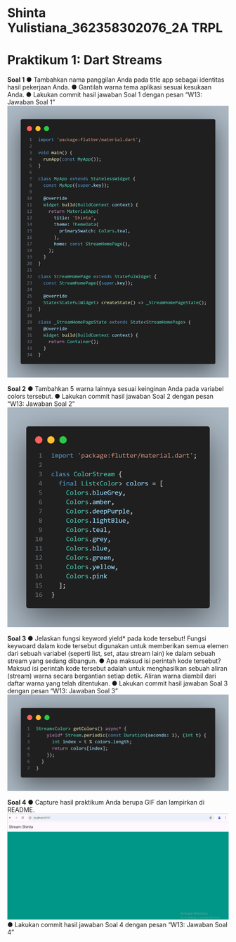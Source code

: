**Shinta Yulistiana_362358302076_2A TRPL**
==========================================
**Praktikum 1: Dart Streams**
==========================================
**Soal 1**
● Tambahkan nama panggilan Anda pada title app sebagai identitas hasil pekerjaan 
Anda.
● Gantilah warna tema aplikasi sesuai kesukaan Anda.
● Lakukan commit hasil jawaban Soal 1 dengan pesan “W13: Jawaban Soal 1”
![alt text](image.png)

**Soal 2**
● Tambahkan 5 warna lainnya sesuai keinginan Anda pada variabel colors tersebut.
● Lakukan commit hasil jawaban Soal 2 dengan pesan “W13: Jawaban Soal 2”
![alt text](image-2.png)

**Soal 3**
● Jelaskan fungsi keyword yield* pada kode tersebut!
Fungsi keywoard dalam kode tersebut digunakan untuk memberikan semua elemen dari sebuah variabel (seperti list, set, atau stream lain) ke dalam sebuah stream yang sedang dibangun.
● Apa maksud isi perintah kode tersebut?
Maksud isi perintah kode tersebut adalah untuk menghasilkan sebuah aliran (stream) warna secara bergantian setiap detik. Aliran warna diambil dari daftar warna yang telah ditentukan.
● Lakukan commit hasil jawaban Soal 3 dengan pesan “W13: Jawaban Soal 3”
![alt text](image-4.png)

**Soal 4**
● Capture hasil praktikum Anda berupa GIF dan lampirkan di README.
![alt text](stream.gif)
● Lakukan commit hasil jawaban Soal 4 dengan pesan “W13: Jawaban Soal 4”